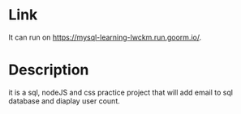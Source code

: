 # Link 
It can run on https://mysql-learning-lwckm.run.goorm.io/.

# Description
it is a sql, nodeJS and css practice project that will add email to sql database and diaplay user count.
